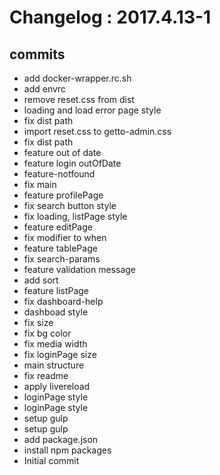 # Changelog : 2017.4.13-1

## commits

* add docker-wrapper.rc.sh
* add envrc
* remove reset.css from dist
* loading and load error page style
* fix dist path
* import reset.css to getto-admin.css
* fix dist path
* feature out of date
* feature login outOfDate
* feature-notfound
* fix main
* feature profilePage
* fix search button style
* fix loading, listPage style
* feature editPage
* fix modifier to when
* feature tablePage
* fix search-params
* feature validation message
* add sort
* feature listPage
* fix dashboard-help
* dashboad style
* fix size
* fix bg color
* fix media width
* fix loginPage size
* main structure
* fix readme
* apply livereload
* loginPage style
* loginPage style
* setup gulp
* setup gulp
* add package.json
* install npm packages
* Initial commit
